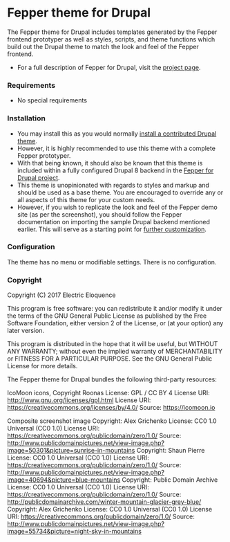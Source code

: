 # Fepper theme for Drupal

The Fepper theme for Drupal includes templates generated by the Fepper frontend 
prototyper as well as styles, scripts, and theme functions which build out the 
Drupal theme to match the look and feel of the Fepper frontend.

* For a full description of Fepper for Drupal, visit the [project page](https://github.com/electric-eloquence/fepper-drupal).

### Requirements

* No special requirements

### Installation

* You may install this as you would normally [install a contributed Drupal theme](https://www.drupal.org/getting-started/install-contrib/themes). 
* However, it is highly recommended to use this theme with a complete Fepper 
  prototyper.
* With that being known, it should also be known that this theme is included 
  within a fully configured Drupal 8 backend in the [Fepper for Drupal project](https://github.com/electric-eloquence/fepper-drupal).
* This theme is unopinionated with regards to styles and markup and should be 
  used as a base theme. You are encouraged to override any or all aspects of 
  this theme for your custom needs.
* However, if you wish to replicate the look and feel of the Fepper demo site 
  (as per the screenshot), you should follow the Fepper documentation on 
  importing the sample Drupal backend mentioned earlier. This will serve as a 
  starting point for [further customization](https://github.com/electric-eloquence/fepper-drupal#user-content-drupal-install).

### Configuration

The theme has no menu or modifiable settings. There is no configuration.

### Copyright

Copyright (C) 2017  Electric Eloquence

This program is free software: you can redistribute it and/or modify
it under the terms of the GNU General Public License as published by
the Free Software Foundation, either version 2 of the License, or
(at your option) any later version.

This program is distributed in the hope that it will be useful,
but WITHOUT ANY WARRANTY; without even the implied warranty of
MERCHANTABILITY or FITNESS FOR A PARTICULAR PURPOSE. See the
GNU General Public License for more details.

The Fepper theme for Drupal bundles the following third-party resources:

IcoMoon icons, Copyright Roonas
License: GPL / CC BY 4
License URI: http://www.gnu.org/licenses/gpl.html
License URI: https://creativecommons.org/licenses/by/4.0/
Source: https://icomoon.io

Composite screenshot image
Copyright: Alex Grichenko
License: CC0 1.0 Universal (CC0 1.0)
License URI: https://creativecommons.org/publicdomain/zero/1.0/
Source: http://www.publicdomainpictures.net/view-image.php?image=50301&picture=sunrise-in-mountains
Copyright: Shaun Pierre
License: CC0 1.0 Universal (CC0 1.0)
License URI: https://creativecommons.org/publicdomain/zero/1.0/
Source: http://www.publicdomainpictures.net/view-image.php?image=40694&picture=blue-mountains
Copyright: Public Domain Archive
License: CC0 1.0 Universal (CC0 1.0)
License URI: https://creativecommons.org/publicdomain/zero/1.0/
Source: http://publicdomainarchive.com/winter-mountain-glacier-grey-blue/
Copyright: Alex Grichenko
License: CC0 1.0 Universal (CC0 1.0)
License URI: https://creativecommons.org/publicdomain/zero/1.0/
Source: http://www.publicdomainpictures.net/view-image.php?image=55734&picture=night-sky-in-mountains

